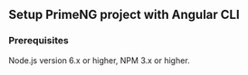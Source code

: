 ## Setup PrimeNG project with Angular CLI

### Prerequisites

Node.js version 6.x or higher, NPM 3.x or higher.

